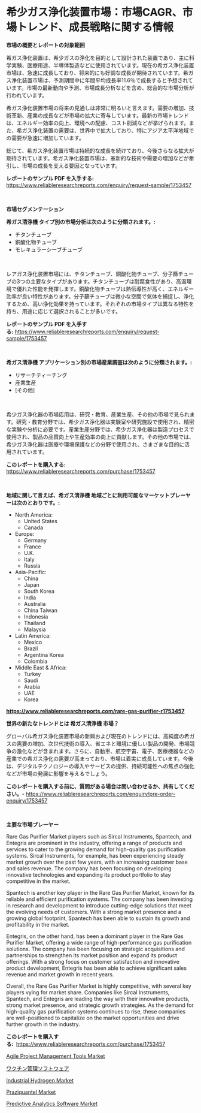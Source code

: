 <p><h1>希少ガス浄化装置市場：市場CAGR、市場トレンド、成長戦略に関する情報</h1></p><p><strong>市場の概要とレポートの対象範囲</strong></p>
<p><p>希ガス浄化装置は、希少ガスの浄化を目的として設計された装置であり、主に科学実験、医療用途、半導体製造などに使用されています。現在の希ガス浄化装置市場は、急速に成長しており、将来的にも好調な成長が期待されています。希ガス浄化装置市場は、予測期間中に年間平均成長率11.6％で成長すると予想されています。市場の最新動向や予測、市場成長分析などを含め、総合的な市場分析が行われています。</p><p>希ガス浄化装置市場の将来の見通しは非常に明るいと言えます。需要の増加、技術革新、産業の成長などが市場の拡大に寄与しています。最新の市場トレンドは、エネルギー効率の向上、環境への配慮、コスト削減などが挙げられます。また、希ガス浄化装置の需要は、世界中で拡大しており、特にアジア太平洋地域での需要が急速に増加しています。</p><p>総じて、希ガス浄化装置市場は持続的な成長を続けており、今後さらなる拡大が期待されています。希ガス浄化装置市場は、革新的な技術や需要の増加などが牽引し、市場の成長を支える要因となっています。</p></p>
<p><strong>レポートのサンプル PDF を入手する:</strong> <a href="https://www.reliableresearchreports.com/enquiry/request-sample/1753457">https://www.reliableresearchreports.com/enquiry/request-sample/1753457</a></p>
<p>&nbsp;</p>
<p><strong>市場セグメンテーション</strong></p>
<p><strong>希ガス清浄機 タイプ別の市場分析は次のように分類されます。:</strong></p>
<p><ul><li>チタンチューブ</li><li>銅酸化物チューブ</li><li>モレキュラーシーブチューブ</li></ul></p>
<p>&nbsp;</p>
<p><p>レアガス浄化装置市場には、チタンチューブ、銅酸化物チューブ、分子篩チューブの3つの主要なタイプがあります。チタンチューブは耐腐食性があり、高温環境で優れた性能を発揮します。銅酸化物チューブは熱伝導性が高く、エネルギー効率が良い特性があります。分子篩チューブは微小な空間で気体を捕捉し、浄化するため、高い浄化効果を持っています。それぞれの市場タイプは異なる特性を持ち、用途に応じて選択されることが多いです。</p></p>
<p><strong>レポートのサンプル PDF を入手する:</strong>&nbsp;<a href="https://www.reliableresearchreports.com/enquiry/request-sample/1753457">https://www.reliableresearchreports.com/enquiry/request-sample/1753457</a></p>
<p>&nbsp;</p>
<p><strong> 希ガス清浄機 アプリケーション別の市場産業調査は次のように分類されます。:</strong></p>
<p><ul><li>リサーチティーチング</li><li>産業生産</li><li>[その他]</li></ul></p>
<p>&nbsp;</p>
<p><p>希少ガス浄化器の市場応用は、研究・教育、産業生産、その他の市場で見られます。研究・教育分野では、希少ガス浄化器は実験室や研究施設で使用され、精密な実験や分析に必要です。産業生産分野では、希少ガス浄化器は製造プロセスで使用され、製品の品質向上や生産効率の向上に貢献します。その他の市場では、希少ガス浄化器は医療や環境保護などの分野で使用され、さまざまな目的に活用されています。</p></p>
<p><strong>このレポートを購入する:</strong>&nbsp; <a href="https://www.reliableresearchreports.com/purchase/1753457">https://www.reliableresearchreports.com/purchase/1753457</a></p>
<p>&nbsp;</p>
<p><strong>地域に関して言えば、希ガス清浄機 地域ごとに利用可能なマーケットプレーヤーは次のとおりです。:</strong></p>
<p><ul>
    <li>
        North America:
        <ul>
            <li>United States</li>
            <li>Canada</li>
        </ul>
    </li>
    <li>
        Europe:
        <ul>
            <li>Germany</li>
            <li>France</li>
            <li>U.K.</li>
            <li>Italy</li>
            <li>Russia</li>
        </ul>
    </li>
    <li>
        Asia-Pacific:
        <ul>
            <li>China</li>
            <li>Japan</li>
            <li>South Korea</li>
            <li>India</li>
            <li>Australia</li>
            <li>China Taiwan</li>
            <li>Indonesia</li>
            <li>Thailand</li>
            <li>Malaysia</li>
        </ul>
    </li>
    <li>
        Latin America:
        <ul>
            <li>Mexico</li>
            <li>Brazil</li>
            <li>Argentina Korea</li>
            <li>Colombia</li>
        </ul>
    </li>
    <li>
        Middle East & Africa:
        <ul>
            <li>Turkey</li>
            <li>Saudi</li>
            <li>Arabia</li>
            <li>UAE</li>
            <li>Korea</li>
        </ul>
    </li>
    </ul></p>
<p><strong><a href="https://www.reliableresearchreports.com/rare-gas-purifier-r1753457">https://www.reliableresearchreports.com/rare-gas-purifier-r1753457</a></strong>&nbsp;</p>
<p><strong>世界の新たなトレンドとは 希ガス清浄機 市場？</strong></p>
<p><p>グローバル希ガス浄化装置市場の新興および現在のトレンドには、高純度の希ガスの需要の増加、次世代技術の導入、省エネと環境に優しい製品の開発、市場競争の激化などが含まれます。さらに、自動車、航空宇宙、電子、医療機器などの産業での希ガス浄化の需要が高まっており、市場は着実に成長しています。今後は、デジタルテクノロジーの導入やサービスの提供、持続可能性への焦点の強化などが市場の発展に影響を与えるでしょう。</p></p>
<p><strong>このレポートを購入する前に、質問がある場合は問い合わせるか、共有してください。</strong>- <a href="https://www.reliableresearchreports.com/enquiry/pre-order-enquiry/1753457">https://www.reliableresearchreports.com/enquiry/pre-order-enquiry/1753457</a></p>
<p>&nbsp;</p>
<p><strong>主要な市場プレーヤー</strong></p>
<p><p>Rare Gas Purifier Market players such as Sircal Instruments, Spantech, and Entegris are prominent in the industry, offering a range of products and services to cater to the growing demand for high-quality gas purification systems. Sircal Instruments, for example, has been experiencing steady market growth over the past few years, with an increasing customer base and sales revenue. The company has been focusing on developing innovative technologies and expanding its product portfolio to stay competitive in the market.</p><p>Spantech is another key player in the Rare Gas Purifier Market, known for its reliable and efficient purification systems. The company has been investing in research and development to introduce cutting-edge solutions that meet the evolving needs of customers. With a strong market presence and a growing global footprint, Spantech has been able to sustain its growth and profitability in the market.</p><p>Entegris, on the other hand, has been a dominant player in the Rare Gas Purifier Market, offering a wide range of high-performance gas purification solutions. The company has been focusing on strategic acquisitions and partnerships to strengthen its market position and expand its product offerings. With a strong focus on customer satisfaction and innovative product development, Entegris has been able to achieve significant sales revenue and market growth in recent years.</p><p>Overall, the Rare Gas Purifier Market is highly competitive, with several key players vying for market share. Companies like Sircal Instruments, Spantech, and Entegris are leading the way with their innovative products, strong market presence, and strategic growth strategies. As the demand for high-quality gas purification systems continues to rise, these companies are well-positioned to capitalize on the market opportunities and drive further growth in the industry.</p></p>
<p><strong>このレポートを購入する:</strong>&nbsp;&nbsp;<a href="https://www.reliableresearchreports.com/purchase/1753457">https://www.reliableresearchreports.com/purchase/1753457</a></p>
<p><p><a href="https://github.com/guneycigdem35/Market-Research-Report-List-2/blob/main/agile-project-management-tools-market.md">Agile Project Management Tools Market</a></p><p><a href="https://github.com/zoetazuur/Market-Research-Report-List-1/blob/main/564910025616.md">ワクチン管理ソフトウェア</a></p><p><a href="https://www.linkedin.com/pulse/industrial-hydrogen-market-size-growth-segmentation-regional-country-yhr2e?trackingId=DEeXMUZnEqYoNQaiFRd8Mg%3D%3D">Industrial Hydrogen Market</a></p><p><a href="https://www.linkedin.com/pulse/praziquantel-market-analysis-size-global-industry-overview-klmxe?trackingId=kSvlzItRnjLHZduVl9FKGw%3D%3D">Praziquantel Market</a></p><p><a href="https://github.com/biheemgalvinlouises6hokrh3h/Market-Research-Report-List-2/blob/main/predictive-analytics-software-market.md">Predictive Analytics Software Market</a></p></p>
